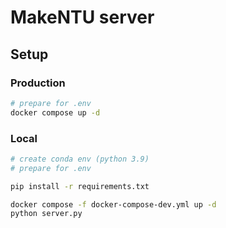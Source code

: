 # MakeNTU server

## Setup

### Production

```bash
# prepare for .env
docker compose up -d
```

### Local

```bash
# create conda env (python 3.9)
# prepare for .env

pip install -r requirements.txt

docker compose -f docker-compose-dev.yml up -d
python server.py
```
